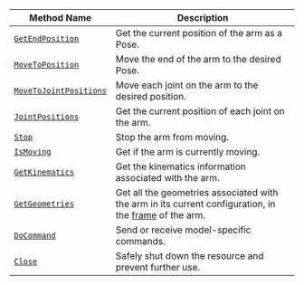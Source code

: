 <!-- prettier-ignore -->
Method Name | Description
----------- | -----------
[`GetEndPosition`](/platform/build/configure/components/arm/#getendposition) | Get the current position of the arm as a Pose.
[`MoveToPosition`](/platform/build/configure/components/arm/#movetoposition) | Move the end of the arm to the desired Pose.
[`MoveToJointPositions`](/platform/build/configure/components/arm/#movetojointpositions) | Move each joint on the arm to the desired position.
[`JointPositions`](/platform/build/configure/components/arm/#jointpositions) | Get the current position of each joint on the arm.
[`Stop`](/platform/build/configure/components/arm/#stop) | Stop the arm from moving.
[`IsMoving`](/platform/build/configure/components/arm/#ismoving) | Get if the arm is currently moving.
[`GetKinematics`](/platform/build/configure/components/arm/#getkinematics) | Get the kinematics information associated with the arm.
[`GetGeometries`](/platform/build/configure/components/arm/#getgeometries) | Get all the geometries associated with the arm in its current configuration, in the [frame](/platform/build/configure/services/frame-system/) of the arm.
[`DoCommand`](/platform/build/configure/components/arm/#docommand) | Send or receive model-specific commands.
[`Close`](/platform/build/configure/components/arm/#close) | Safely shut down the resource and prevent further use.
